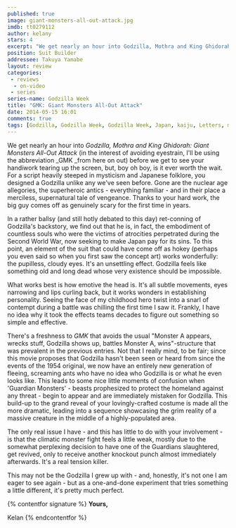 ```yaml
---
published: true
image: giant-monsters-all-out-attack.jpg
imdb: tt0279112
author: kelany
stars: 4
excerpt: "We get nearly an hour into Godzilla, Mothra and King Ghidorah: Giant Monsters All-Out Attack before we get to see your handiwork tearing up the screen, but, boy oh boy, is it ever worth the wait."
position: Suit Builder
addressee: Takuya Yamabe
layout: review
categories:
 - reviews
  - on-video
 - series
series-name: Godzilla Week
title: "GMK: Giant Monsters All-Out Attack"
date: 2014-05-15 16:01
comments: true
tags: [Godzilla, Godzilla Week, Godzilla Week, Japan, kaiju, Letters, monsters]
---
```

We get nearly an hour into _Godzilla, Mothra and King Ghidorah: Giant Monsters All-Out Attack_ (in the interest of avoiding eyestrain, I'll be using the abbreviation _GMK _from here on out) before we get to see your handiwork tearing up the screen, but, boy oh boy, is it ever worth the wait.  For a script heavily steeped in mysticism and Japanese folklore, you designed a Godzilla unlike any we've seen before.  Gone are the nuclear age allegories, the superheroic antics - everything familiar - and in their place a merciless, supernatural tale of vengeance.  Thanks to your hard work, the big guy comes off as genuinely scary for the first time in years.  

In a rather ballsy (and still hotly debated to this day) ret-conning of Godzilla's backstory, we find out that he is, in fact, the embodiment of countless souls who were the victims of atrocities perpetrated during the Second World War, now seeking to make Japan pay for its sins.  To this point, an element of the suit that could have come off as hokey (perhaps you even said so when you first saw the concept art) works wonderfully: the pupilless, cloudy eyes. It's an unsettling effect. Godzilla feels like something old and long dead whose very existence should be impossible.  

What works best is how emotive the head is. It's all subtle movements, eyes narrowing and lips curling back, but it works wonders in establishing personality. Seeing the face of my childhood hero twist into a snarl of contempt during a battle was chilling the first time I saw it.  Frankly, I have no idea why it took the effects teams decades to figure out something so simple and effective. 

There's a freshness to _GMK_ that avoids the usual "Monster A appears, wrecks stuff, Godzilla shows up, battles Monster A, wins"-structure that was prevalent in the previous entries. Not that I really mind, to be fair; since this movie proposes that Godzilla hasn't been seen or heard from since the events of the 1954 original, we now have an entirely new generation of fleeing, screaming ants who have no idea who Godzilla is or what he even looks like. This leads to some nice little moments of confusion when 'Guardian Monsters' - beasts prophesized to protect the homeland against any threat - begin to appear and are immediately mistaken for Godzilla. This build-up to the grand reveal of your lovingly-crafted costume is made all the more dramatic, leading into a sequence showcasing the grim reality of a massive creature in the middle of a highly-populated area.

The only real issue I have - and this has little to do with your involvement - is that the climatic monster fight feels a little weak, mostly due to the somewhat perplexing decision to have one of the Guardians slaughtered, get revived, only to receive another knockout punch almost immediately afterwards.  It's a real tension killer.

This may not be the Godzilla I grew up with - and, honestly, it's not one I am eager to see again - but as a one-and-done experiment that tries something a little different, it's pretty much perfect.

{% contentfor signature %}
**Yours,**

Kelan
{% endcontentfor %}